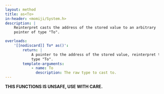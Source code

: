 ```yaml
---
layout: method
title: as<To>
in-header: <momiji/System.h>
description: |
    Reinterpret casts the address of the stored value to an arbitrary
    pointer of type "To".

overloads:
    '[[nodiscard]] To* as()':
        return: |
            A pointer to the address of the stored value, reinterpret to the
            type "To".
        template-arguments:
            - name: To
              description: The raw type to cast to.
---
```


**THIS FUNCTIONS IS UNSAFE, USE WITH CARE.**
